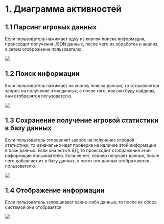 # 1. Диаграмма активностей
## 1.1 Парсинг игровых данных
Если пользователь нажимает одну из кнопок поиска информации, происходит получения JSON данных, после чего их обработка и анализ, а затем отображение пользователю.

![](https://github.com/VadimTagiev750504/BuildComponentShop/blob/master/Diagrams/Activity/Parser.png)
## 1.2 Поиск информации
Если пользователь нажимает на кнопку поиска данных, то отправляется запрос на получение этих данных, а после того, как они буду найдены, они отобразятся пользователю.

![](https://github.com/VadimTagiev750504/BuildComponentShop/blob/master/Diagrams/Activity/Search%20.png)
## 1.3 Сохранение получение игровой статистики в базу данных
Если пользователь отправляет запрос на получение игровой статистики, то изначально идет проверка на наличие этой информации в базе данных. Если она есть в БД, то происходит отображение этой информации пользователю. Если ее нет, сервер получает данных, после чего добавляет их в базу данных, а потот эти данных отображаются пользователю.

![](https://github.com/ParkhomenkoArtyom750504/Stat2Dota/blob/master/Diagrams/Activity/Database.png)
## 1.4 Отображение информации
Если пользователь запрашивает какие-либо данные, то после их сбора системой они отобразятся.

![](https://github.com/VadimTagiev750504/BuildComponentShop/blob/master/Diagrams/Activity/View%20.png)
